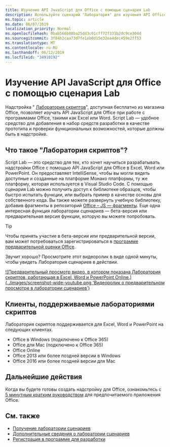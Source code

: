 ```yaml
---
title: Изучение API JavaScript для Office с помощью сценария Lab
description: Используйте сценарий "Лаборатория" для изучения API Office JS и прототипов функций.
ms.topic: article
ms.date: 06/07/2019
localization_priority: Normal
ms.openlocfilehash: 0bab566b08ba25dd3c01cff72f331b2dc9ce304d
ms.sourcegitcommit: 3f84b2caa73d7fe1eb0d15e32ea4dec459e2ff53
ms.translationtype: MT
ms.contentlocale: ru-RU
ms.lasthandoff: 06/12/2019
ms.locfileid: "34910192"
---
```

# <a name="explore-office-javascript-api-using-script-lab"></a>Изучение API JavaScript для Office с помощью сценария Lab

Надстройка " [Лаборатория скриптов](https://store.office.com/app.aspx?assetid=WA104380862)", доступная бесплатно из магазина Office, позволяет изучать API JavaScript для Office при работе с программами Office, такими как Excel или Word. Script Lab — удобное средство для добавления в набор средств разработки в качестве прототипа и проверки функциональных возможностей, которые должны быть в надстройке.

## <a name="what-is-script-lab"></a>Что такое "Лаборатория скриптов"?

Script Lab — это средство для тех, кто хочет научиться разрабатывать надстройки Office с помощью API JavaScript для Office в Excel, Word или PowerPoint. Он предоставляет IntelliSense, чтобы вы могли видеть доступные и созданные на платформе Монако платформы, ту же платформу, которая используется в Visual Studio Code. С помощью сценария Lab можно получить доступ к библиотеке образцов, чтобы быстро испытать функции, или выбрать пример в качестве основы для собственного кода. Вы также можете развернуть учебную библиотеку, добавив фрагменты в репозиторий [Office – JS — фрагменты](https://github.com/OfficeDev/office-js-snippets#office-js-snippets). Еще одна интересная функция лаборатории сценариев — бета-версия или предварительная версия функции, которую вы можете попробовать.

> [!TIP]
> Чтобы принять участие в бета-версии или предварительной версии, вам может потребоваться зарегистрироваться в [программе предварительной оценки Office](https://products.office.com/office-insider).

Звучит хорошо? Просмотрите этот видеоролик в виде одной минуты, чтобы увидеть Лаборатория сценариев в действии.

[![Предварительный просмотр видео, в котором показана Лаборатория скриптов, работающая в Excel, Word и PowerPoint Online.] (../images/screenshot-wide-youtube.png 'Видеоролик о предварительном просмотре в лаборатории сценариев')](https://aka.ms/scriptlabvideo)

## <a name="script-lab-supported-clients"></a>Клиенты, поддерживаемые лабораториями скриптов

Лаборатория скриптов поддерживается для Excel, Word и PowerPoint на следующих клиентах.

- Office в Windows (подключено к Office 365)
- Office для Mac (подключено к Office 365)
- Office Online
- Office 2013 или более поздней версии в Windows
- Office 2016 или более поздней версии для Mac

## <a name="next-steps"></a>Дальнейшие действия

Когда вы будете готовы создать надстройку для Office, ознакомьтесь с [5 минутным кратким руководством](/office/dev/add-ins/#5-minute-quick-starts) для предпочитаемого приложения Office.

## <a name="see-also"></a>См. также

- [Получение лаборатории сценариев](https://store.office.com/app.aspx?assetid=WA104380862)
- [Дополнительные сведения о лаборатории сценариев](https://github.com/OfficeDev/script-lab#script-lab-a-microsoft-garage-project)
- [Регистрация в программе для разработки](https://developer.microsoft.com/office/dev-program)
